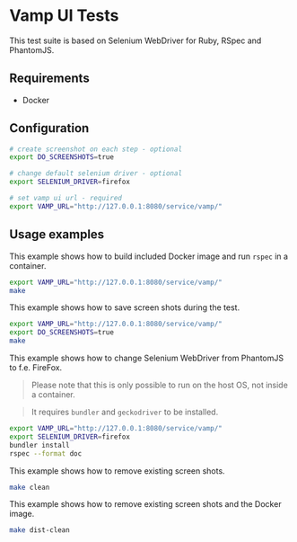 # Vamp UI Tests

This test suite is based on Selenium WebDriver for Ruby, RSpec and PhantomJS.

## Requirements
* Docker

## Configuration

```bash
# create screenshot on each step - optional
export DO_SCREENSHOTS=true

# change default selenium driver - optional
export SELENIUM_DRIVER=firefox

# set vamp ui url - required
export VAMP_URL="http://127.0.0.1:8080/service/vamp/"
```

## Usage examples

This example shows how to build included Docker image and run `rspec` in a container.

```bash
export VAMP_URL="http://127.0.0.1:8080/service/vamp/"
make
```

This example shows how to save screen shots during the test.

```bash
export VAMP_URL="http://127.0.0.1:8080/service/vamp/"
export DO_SCREENSHOTS=true
make
```

This example shows how to change Selenium WebDriver from PhantomJS to f.e. FireFox.

> Please note that this is only possible to run on the host OS, not inside a container.

> It requires `bundler` and `geckodriver` to be installed.

```bash
export VAMP_URL="http://127.0.0.1:8080/service/vamp/"
export SELENIUM_DRIVER=firefox
bundler install
rspec --format doc
```

This example shows how to remove existing screen shots.

```bash
make clean
```

This example shows how to remove existing screen shots and the Docker image.

```bash
make dist-clean
```
